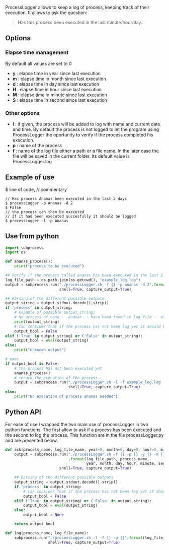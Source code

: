 ProcessLogger allows to keep a log of process, keeping track of their execution.
 It allows to ask the question:
 <blockquote>
  Has this process been executed in the last minute/hour/day...
</blockquote>

## Options
### Elapse time management
By default all values are set to 0
 <ul>
  <li> <b>y</b> : elapse time in year since last execution </li>
  <li> <b>m</b> : elapse time in month since last execution </li>
  <li> <b>d</b> : elapse time in day since last execution </li>
  <li> <b>H</b> : elapse time in hour since last execution </li>
  <li> <b>M</b> : elapse time in minute since last execution </li>
  <li> <b>S</b> : elapse time in second since last execution </li>
</ul> 

### Other options
<ul> 
  <li> <b>l</b> : if given, the process will be added to log with name and
  current date and time. By default the process is not logged to let
  the program using ProcessLogger the oportunity to verify if the
  process completed his execution. </li>
  
  <li> <b>p</b> : name of the process  </li>

  <li> <b>f</b> : name of the log file either a path or a file name. In the
  later case the file will be saved in the current folder. Its default
  value is ProcessLogger.log </li>
</ul>

## Example of use 
$ line of code, // commentary

```shell
// Has process Ananas been executed in the last 2 days 
$ processLogger -p Ananas -d 2
$ False
// the process can then be executed
// If it had been executed succesfully it should be logged
$ processLogger -l -p Ananas
```

## Use from python
```python
import subprocess
import os

def ananas_process():
    print("process to be executed")

## Verify if the process called ananas has been executed in the last 2 seconds
log_file_path = os.path.join(os.getcwd(), "example_log.log")
output = subprocess.run("./processLogger.sh -f {} -p ananas -d 2".format(log_file_path),
                        shell=True, capture_output=True)

## Parsing of the different possible outputs
output_string = output.stdout.decode().strip()
if 'process' in output_string:
    # example of possible output_string:
    # No process of name -  ananas  - have been found in log file -  example_log.log  -
    print(output_string)
    # can consider that if the process has not been log yet it should be executed
    output_bool = False
elif ('True' in output_string) or ('False' in output_string):
    output_bool = eval(output_string)
else:
    print("unknown output")

# exec
if output_bool is False:
    # the process has not been executed yet
    ananas_process()
    # record the execution of the process
    output = subprocess.run("./processLogger.sh -l -f example_log.log -p ananas", 
	                        shell=True, capture_output=True)
else:
    print("No execution of process ananas needed")
```

## Python API
For ease of use I wrapped the two main use of processLogger in two
python functions. The first allow to ask if a process has been
executed and the second to log the process. This function are in the
file processLogger.py and are presented below.

```python
def ask(process_name, log_file_name, year=0, month=0, day=0, hour=0, minute=0, second=0):
    output = subprocess.run("./processLogger.sh -f {} -p {} -y {} -m {} -d {} -H {} -M {} -S {}"
                            .format(log_file_path, process_name,
                                    year, month, day, hour, minute, second),
                        shell=True, capture_output=True)

    ## Parsing of the different possible outputs
    output_string = output.stdout.decode().strip()
    if 'process' in output_string:
        # can consider that if the process has not been log yet if should be executed
        output_bool = False
    elif ('True' in output_string) or ('False' in output_string):
        output_bool = eval(output_string)
    else:
        output_bool = None

    return output_bool

def log(process_name, log_file_name):
    subprocess.run("./processLogger.sh -l -f {} -p {}".format(log_file_name, process_name),
                   shell=True, capture_output=True)
```
